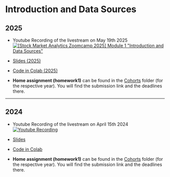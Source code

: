 # Introduction and Data Sources

## 2025
- Youtube Recording of the livestream on May 19th 2025
[![[Stock Market Analytics Zoomcamp 2025] Module 1 "Introduction and Data Sources"](https://markdown-videos-api.jorgenkh.no/url?url=https%3A%2F%2Fwww.youtube.com%2Fwatch%3Fv%3D2zlv2nU7g58)](https://www.youtube.com/watch?v=2zlv2nU7g58)



- [Slides (2025)](https://docs.google.com/presentation/d/e/2PACX-1vR_vfIYCpGhgsR_jef9uo5YdKbg68LGO6pZR5kRSrxDTHNRujKgPb7r9K1U1SM9yOFJlC7OoDAAjKHG/pub?start=false&loop=false&delayms=10000)

- [Code in Colab (2025)](https://github.com/DataTalksClub/stock-markets-analytics-zoomcamp/blob/main/01-intro-and-data-sources/%5B2025%5D_Module_01_Colab_Introduction_and_Data_Sources.ipynb)

- **Home assignment (homework1)** can be found in the [Cohorts](../cohorts/) folder (for the respective year). You will find the submission link and the deadlines there.

---

## 2024

- Youtube Recording of the livestream on April 15th 2024 <br>
[![Youtube Recording](https://markdown-videos-api.jorgenkh.no/youtube/O9XpN41cHmE)](https://www.youtube.com/watch?v=O9XpN41cHmE)

- [Slides](https://docs.google.com/presentation/d/e/2PACX-1vTzt1RZQn3fItTdueUmh6FJyNd7X0XzwtcUeFu2S8gI0E0eVvk5bpozkKSv53G1hs03jBrWtHxzx_an/pub?start=false&loop=false&delayms=3000)  

- [Code in Colab](https://github.com/DataTalksClub/stock-markets-analytics-zoomcamp/blob/main/01-intro-and-data-sources/Module01_Colab_Introduction_and_Data_Sources.ipynb)

- **Home assignment (homework1)** can be found in the [Cohorts](../cohorts/) folder (for the respective year). You will find the submission link and the deadlines there.